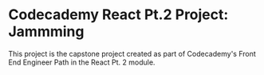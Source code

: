 # Codecademy React Pt.2 Project: Jammming

This project is the capstone project created as part of Codecademy's Front End Engineer Path in the React Pt. 2 module.
